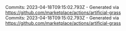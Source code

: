 Commits: 2023-04-18T09:15:02.793Z - Generated via https://github.com/marketplace/actions/artificial-grass
<br>
Commits: 2023-04-18T09:15:02.793Z - Generated via https://github.com/marketplace/actions/artificial-grass
<br>
